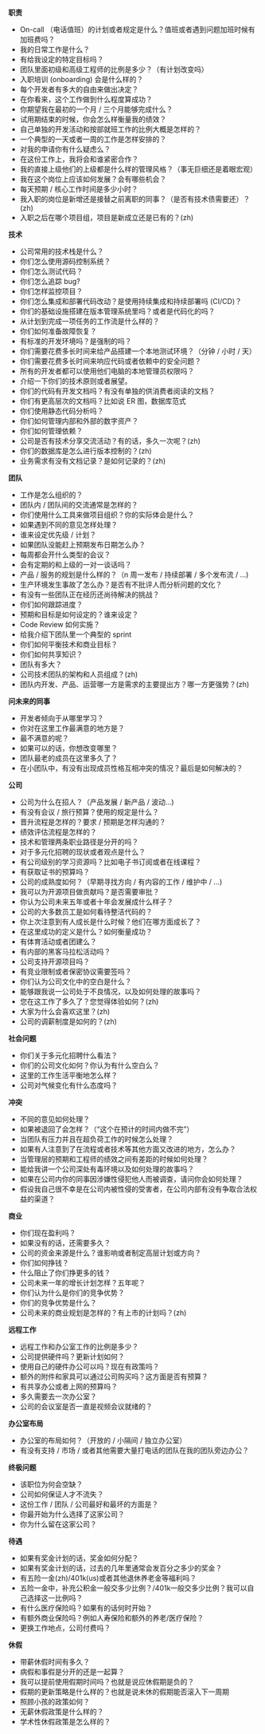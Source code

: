 **职责**

- On-call （电话值班）的计划或者规定是什么？值班或者遇到问题加班时候有加班费吗？
- 我的日常工作是什么？
- 有给我设定的特定目标吗？
- 团队里面初级和高级工程师的比例是多少？（有计划改变吗）
- 入职培训 (onboarding) 会是什么样的？
- 每个开发者有多大的自由来做出决定？
- 在你看来，这个工作做到什么程度算成功？
- 你期望我在最初的一个月 / 三个月能够完成什么？
- 试用期结束的时候，你会怎么样衡量我的绩效？
- 自己单独的开发活动和按部就班工作的比例大概是怎样的？
- 一个典型的一天或者一周的工作是怎样安排的？
- 对我的申请你有什么疑虑么？
- 在这份工作上，我将会和谁紧密合作？
- 我的直接上级他们的上级都是什么样的管理风格？（事无巨细还是着眼宏观）
- 我在这个岗位上应该如何发展？会有哪些机会？
- 每天预期 / 核心工作时间是多少小时？
- 我入职的岗位是新增还是接替之前离职的同事？（是否有技术债需要还）？(zh)
- 入职之后在哪个项目组，项目是新成立还是已有的？(zh)

**技术**

- 公司常用的技术栈是什么？
- 你们怎么使用源码控制系统？
- 你们怎么测试代码？
- 你们怎么追踪 bug?
- 你们怎样监控项目？
- 你们怎么集成和部署代码改动？是使用持续集成和持续部署吗 (CI/CD)？
- 你们的基础设施搭建在版本管理系统里吗？或者是代码化的吗？
- 从计划到完成一项任务的工作流是什么样的？
- 你们如何准备故障恢复？
- 有标准的开发环境吗？是强制的吗？
- 你们需要花费多长时间来给产品搭建一个本地测试环境？（分钟 / 小时 / 天）
- 你们需要花费多长时间来响应代码或者依赖中的安全问题？
- 所有的开发者都可以使用他们电脑的本地管理员权限吗？
- 介绍一下你们的技术原则或者展望。
- 你们的代码有开发文档吗？有没有单独的供消费者阅读的文档？
- 你们有更高层次的文档吗？比如说 ER 图，数据库范式
- 你们使用静态代码分析吗？
- 你们如何管理内部和外部的数字资产？
- 你们如何管理依赖？
- 公司是否有技术分享交流活动？有的话，多久一次呢？(zh)
- 你们的数据库是怎么进行版本控制的？(zh)
- 业务需求有没有文档记录？是如何记录的？(zh)

**团队**

- 工作是怎么组织的？
- 团队内 / 团队间的交流通常是怎样的？
- 你们使用什么工具来做项目组织？你的实际体会是什么？
- 如果遇到不同的意见怎样处理？
- 谁来设定优先级 / 计划？
- 如果团队没能赶上预期发布日期怎么办？
- 每周都会开什么类型的会议？
- 会有定期的和上级的一对一谈话吗？
- 产品 / 服务的规划是什么样的？（n 周一发布 / 持续部署 / 多个发布流 / ...)
- 生产环境发生事故了怎么办？是否有不批评人而分析问题的文化？
- 有没有一些团队正在经历还尚待解决的挑战？
- 你们如何跟踪进度？
- 预期和目标是如何设定的？谁来设定？
- Code Review 如何实施？
- 给我介绍下团队里一个典型的 sprint
- 你们如何平衡技术和商业目标？
- 你们如何共享知识？
- 团队有多大？
- 公司技术团队的架构和人员组成？(zh)
- 团队内开发、产品、运营哪一方是需求的主要提出方？哪一方更强势？(zh)

**问未来的同事**

- 开发者倾向于从哪里学习？
- 你对在这里工作最满意的地方是？
- 最不满意的呢？
- 如果可以的话，你想改变哪里？
- 团队最老的成员在这里多久了？
- 在小团队中，有没有出现成员性格互相冲突的情况？最后是如何解决的？

**公司**

- 公司为什么在招人？（产品发展 / 新产品 / 波动...)
- 有没有会议 / 旅行预算？使用的规定是什么？
- 晋升流程是怎样的？要求 / 预期是怎样沟通的？
- 绩效评估流程是怎样的？
- 技术和管理两条职业路径是分开的吗？
- 对于多元化招聘的现状或者观点是什么？
- 有公司级别的学习资源吗？比如电子书订阅或者在线课程？
- 有获取证书的预算吗？
- 公司的成熟度如何？（早期寻找方向 / 有内容的工作 / 维护中 / ...)
- 我可以为开源项目做贡献吗？是否需要审批？
- 你认为公司未来五年或者十年会发展成什么样子？
- 公司的大多数员工是如何看待整洁代码的？
- 你上次注意到有人成长是什么时候？他们在哪方面成长了？
- 在这里成功的定义是什么？如何衡量成功？
- 有体育活动或者团建么？
- 有内部的黑客马拉松活动吗？
- 公司支持开源项目吗？
- 有竞业限制或者保密协议需要签吗？
- 你们认为公司文化中的空白是什么？
- 能够跟我说一公司处于不良情况，以及如何处理的故事吗？
- 您在这工作了多久了？您觉得体验如何？(zh)
- 大家为什么会喜欢这里？(zh)
- 公司的调薪制度是如何的？(zh)

**社会问题**

- 你们关于多元化招聘什么看法？
- 你们的公司文化如何？你认为有什么空白么？
- 这里的工作生活平衡地怎么样？
- 公司对气候变化有什么态度吗？

**冲突**

- 不同的意见如何处理？
- 如果被退回了会怎样？（“这个在预计的时间内做不完”）
- 当团队有压力并且在超负荷工作的时候怎么处理？
- 如果有人注意到了在流程或者技术等其他方面又改进的地方，怎么办？
- 当管理层的预期和工程师的绩效之间有差距的时候如何处理？
- 能给我讲一个公司深处有毒环境以及如何处理的故事吗？
- 如果在公司内你的同事因涉嫌性侵犯他人而被调查，请问你会如何处理？
- 假设我自己很不幸是在公司内被性侵的受害者，在公司内部有没有争取合法权益的渠道？

**商业**

- 你们现在盈利吗？
- 如果没有的话，还需要多久？
- 公司的资金来源是什么？谁影响或者制定高层计划或方向？
- 你们如何挣钱？
- 什么阻止了你们挣更多的钱？
- 公司未来一年的增长计划怎样？五年呢？
- 你们认为什么是你们的竞争优势？
- 你们的竞争优势是什么？
- 公司未来的商业规划是怎样的？有上市的计划吗？(zh)

**远程工作**

- 远程工作和办公室工作的比例是多少？
- 公司提供硬件吗？更新计划如何？
- 使用自己的硬件办公可以吗？现在有政策吗？
- 额外的附件和家具可以通过公司购买吗？这方面是否有预算？
- 有共享办公或者上网的预算吗？
- 多久需要去一次办公室？
- 公司的会议室是否一直是视频会议就绪的？

**办公室布局**

- 办公室的布局如何？（开放的 / 小隔间 / 独立办公室）
- 有没有支持 / 市场 / 或者其他需要大量打电话的团队在我的团队旁边办公？

**终极问题**

- 该职位为何会空缺？
- 公司如何保证人才不流失？
- 这份工作 / 团队 / 公司最好和最坏的方面是？
- 你最开始为什么选择了这家公司？
- 你为什么留在这家公司？

**待遇**

- 如果有奖金计划的话，奖金如何分配？
- 如果有奖金计划的话，过去的几年里通常会发百分之多少的奖金？
- 有五险一金(zh)/401k(us)或者其他退休养老金等福利吗？
- 五险一金中，补充公积金一般交多少比例？/401k一般交多少比例？我可以自己选择这一比例吗？
- 有什么医疗保险吗？如果有的话何时开始？
- 有额外商业保险吗？例如人寿保险和额外的养老/医疗保险？
- 更换工作地点，公司付费吗？

**休假**

- 带薪休假时间有多久？
- 病假和事假是分开的还是一起算？
- 我可以提前使用假期时间吗？也就是说应休假期是负的？
- 假期的更新策略是什么样的？也就是说未休的假期能否滚入下一周期
- 照顾小孩的政策如何？
- 无薪休假政策是什么样的？
- 学术性休假政策是怎么样的？